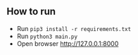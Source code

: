 ## How to run 

- Run `pip3 install -r requirements.txt`
- Run `python3 main.py`
- Open browser http://127.0.0.1:8000
